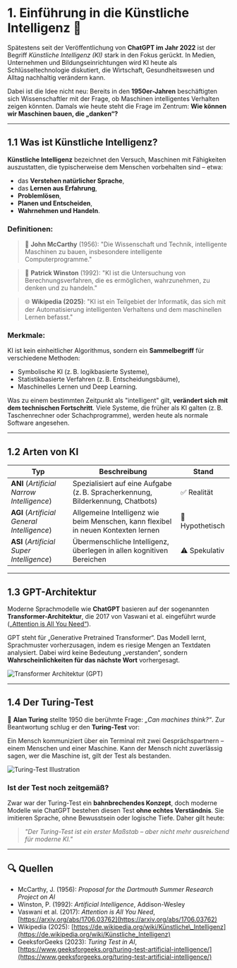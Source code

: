 # 1. Einführung in die Künstliche Intelligenz 🤖

Spätestens seit der Veröffentlichung von **ChatGPT im Jahr 2022** ist der Begriff *Künstliche Intelligenz (KI)* stark in den Fokus gerückt. In Medien, Unternehmen und Bildungseinrichtungen wird KI heute als Schlüsseltechnologie diskutiert, die Wirtschaft, Gesundheitswesen und Alltag nachhaltig verändern kann.

Dabei ist die Idee nicht neu: Bereits in den **1950er-Jahren** beschäftigten sich Wissenschaftler mit der Frage, ob Maschinen intelligentes Verhalten zeigen könnten. Damals wie heute steht die Frage im Zentrum: **Wie können wir Maschinen bauen, die „danken“?**

---

## 1.1 Was ist Künstliche Intelligenz?

**Künstliche Intelligenz** bezeichnet den Versuch, Maschinen mit Fähigkeiten auszustatten, die typischerweise dem Menschen vorbehalten sind – etwa:

* das **Verstehen natürlicher Sprache**,
* das **Lernen aus Erfahrung**,
* **Problemlösen**,
* **Planen und Entscheiden**,
* **Wahrnehmen und Handeln**.

### Definitionen:

> 🧠 **John McCarthy** (1956):
> "Die Wissenschaft und Technik, intelligente Maschinen zu bauen, insbesondere intelligente Computerprogramme."

> 📘 **Patrick Winston** (1992):
> "KI ist die Untersuchung von Berechnungsverfahren, die es ermöglichen, wahrzunehmen, zu denken und zu handeln."

> 🌐 **Wikipedia (2025)**:
> "KI ist ein Teilgebiet der Informatik, das sich mit der Automatisierung intelligenten Verhaltens und dem maschinellen Lernen befasst."

### Merkmale:

KI ist kein einheitlicher Algorithmus, sondern ein **Sammelbegriff** für verschiedene Methoden:

* Symbolische KI (z. B. logikbasierte Systeme),
* Statistikbasierte Verfahren (z. B. Entscheidungsbäume),
* Maschinelles Lernen und Deep Learning.

Was zu einem bestimmten Zeitpunkt als "intelligent" gilt, **verändert sich mit dem technischen Fortschritt**. Viele Systeme, die früher als KI galten (z. B. Taschenrechner oder Schachprogramme), werden heute als normale Software angesehen.

---

## 1.2 Arten von KI

| Typ                                         | Beschreibung                                                                      | Stand           |
| ------------------------------------------- | --------------------------------------------------------------------------------- | --------------- |
| **ANI** (*Artificial Narrow Intelligence*)  | Spezialisiert auf eine Aufgabe (z. B. Spracherkennung, Bilderkennung, Chatbots)   | ✅ Realität      |
| **AGI** (*Artificial General Intelligence*) | Allgemeine Intelligenz wie beim Menschen, kann flexibel in neuen Kontexten lernen | 🔬 Hypothetisch |
| **ASI** (*Artificial Super Intelligence*)   | Übermenschliche Intelligenz, überlegen in allen kognitiven Bereichen              | ⚠️ Spekulativ   |

---

## 1.3 GPT-Architektur

Moderne Sprachmodelle wie **ChatGPT** basieren auf der sogenannten **Transformer-Architektur**, die 2017 von Vaswani et al. eingeführt wurde ([„Attention is All You Need“](https://arxiv.org/abs/1706.03762)).

GPT steht für „Generative Pretrained Transformer“. Das Modell lernt, Sprachmuster vorherzusagen, indem es riesige Mengen an Textdaten analysiert. Dabei wird keine Bedeutung „verstanden“, sondern **Wahrscheinlichkeiten für das nächste Wort** vorhergesagt.

![Transformer Architektur (GPT)](https://jalammar.github.io/images/gpt2/gpt2-min.png)

---

## 1.4 Der Turing-Test

🧪 **Alan Turing** stellte 1950 die berühmte Frage: *„Can machines think?“*. Zur Beantwortung schlug er den **Turing-Test** vor:

Ein Mensch kommuniziert über ein Terminal mit zwei Gesprächspartnern – einem Menschen und einer Maschine. Kann der Mensch nicht zuverlässig sagen, wer die Maschine ist, gilt der Test als bestanden.

![Turing-Test Illustration](https://media.geeksforgeeks.org/wp-content/uploads/20220330141706/TuringTestinAI.png)

### Ist der Test noch zeitgemäß?

Zwar war der Turing-Test ein **bahnbrechendes Konzept**, doch moderne Modelle wie ChatGPT bestehen diesen Test **ohne echtes Verständnis**. Sie imitieren Sprache, ohne Bewusstsein oder logische Tiefe. Daher gilt heute:

> *"Der Turing-Test ist ein erster Maßstab – aber nicht mehr ausreichend für moderne KI."*

---

## 🔍 Quellen

* McCarthy, J. (1956): *Proposal for the Dartmouth Summer Research Project on AI*
* Winston, P. (1992): *Artificial Intelligence*, Addison-Wesley
* Vaswani et al. (2017): *Attention is All You Need*, [https://arxiv.org/abs/1706.03762](https://arxiv.org/abs/1706.03762)
* Wikipedia (2025): [https://de.wikipedia.org/wiki/Künstliche\_Intelligenz](https://de.wikipedia.org/wiki/Künstliche_Intelligenz)
* GeeksforGeeks (2023): *Turing Test in AI*, [https://www.geeksforgeeks.org/turing-test-artificial-intelligence/](https://www.geeksforgeeks.org/turing-test-artificial-intelligence/)

